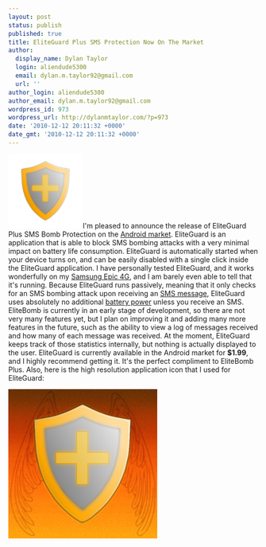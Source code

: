 ```yaml
---
layout: post
status: publish
published: true
title: EliteGuard Plus SMS Protection Now On The Market
author:
  display_name: Dylan Taylor
  login: aliendude5300
  email: dylan.m.taylor92@gmail.com
  url: ''
author_login: aliendude5300
author_email: dylan.m.taylor92@gmail.com
wordpress_id: 973
wordpress_url: http://dylanmtaylor.com/?p=973
date: '2010-12-12 20:11:32 +0000'
date_gmt: '2010-12-12 20:11:32 +0000'
---
```

<p><a rel="attachment wp-att-970" href="http://dylanmtaylor.com/2010/12/10/beginning-work-on-eliteguardian/eliteshield-icon-512-hq-2/"><img class="alignleft size-thumbnail wp-image-970" title="EliteGuardian Application Icon " src="/images/blog/2010/12/eliteshield-icon-512-hq1-150x150.png" alt="" width="150" height="150" /></a>I'm pleased to announce the release of EliteGuard Plus SMS Bomb Protection on the <a class="zem_slink" title="Android Market" rel="homepage" href="http://www.android.com/market/">Android market</a>. EliteGuard is an application that is able to block SMS bombing attacks with a very minimal impact on battery life consumption. EliteGuard is automatically started when your device turns on, and can be easily disabled with a single click inside the EliteGuard application. I have personally tested EliteGuard, and it works wonderfully on my <a class="zem_slink" title="Samsung i9000 Galaxy S" rel="wikipedia" href="http://en.wikipedia.org/wiki/Samsung_i9000_Galaxy_S">Samsung Epic 4G</a>, and I am barely even able to tell that it's running. Because EliteGuard runs passively, meaning that it only checks for an SMS bombing attack upon receiving an <a class="zem_slink" title="SMS" rel="wikipedia" href="http://en.wikipedia.org/wiki/SMS">SMS message</a>, EliteGuard uses absolutely no additional <a class="zem_slink" title="Battery (electricity)" rel="wikipedia" href="http://en.wikipedia.org/wiki/Battery_%28electricity%29">battery power</a> unless you receive an SMS. EliteBomb is currently in an early stage of development, so there are not very many features yet, but I plan on improving it and adding many more features in the future, such as the ability to view a log of messages received and how many of each message was received. At the moment, EliteGuard keeps track of those statistics internally, but nothing is actually displayed to the user. EliteGuard is currently available in the Android market for <strong>$1.99</strong>, and I highly recommend getting it. It's the perfect compliment to EliteBomb Plus. Also, here is the high resolution application icon that I used for EliteGuard:</p>
<p><a rel="attachment wp-att-975" href="http://dylanmtaylor.com/2010/12/12/eliteguard-plus-sms-protection-now-on-the-market/eliteshield-logo-highres-wings-2/"><img class="alignnone size-medium wp-image-975" title="EliteGuard High Resolution Application Icon" src="/images/blog/2010/12/eliteshield-logo-highres-wings1-300x300.png" alt="" width="300" height="300" /></a></p>
<div class="zemanta-pixie" style="margin-top: 10px; height: 15px;"><img class="zemanta-pixie-img" style="border: medium none; float: right;" src="/images/blog/2011/06/pixy2.gif" alt="" /></div>
